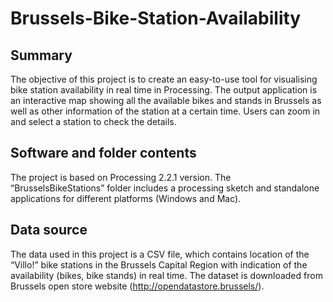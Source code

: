 # Brussels-Bike-Station-Availability
## Summary
The objective of this project is to create an easy-to-use tool for visualising bike station availability in real time in Processing. The output application is an interactive map showing all the available bikes and stands in Brussels as well as other information of the station at a certain time. Users can zoom in and select a station to check the details.
## Software and folder contents
The project is based on Processing 2.2.1 version. The “BrusselsBikeStations” folder includes a processing sketch and standalone applications for different platforms (Windows and Mac).
## Data source
The data used in this project is a CSV file, which contains location of the “Villo!” bike stations in the Brussels Capital Region with indication of the availability (bikes, bike stands) in real time. The dataset is downloaded from Brussels open store website (http://opendatastore.brussels/).
